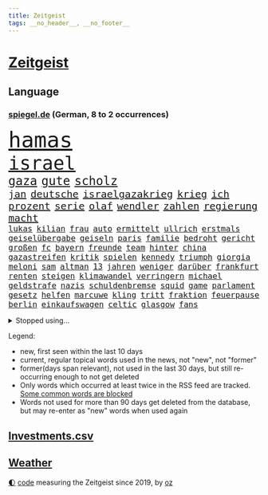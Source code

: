 ```yaml
---
title: Zeitgeist
tags: __no_header__, __no_footer__
---
```


# [Zeitgeist](https://oliz.io/zeitgeist/)

## Language

<h3><a href="https://www.spiegel.de" target="_blank">spiegel.de</a> (German, 8 to 2 occurrences)</h3>
<p style="font-family:monospace">
<span style="font-size:32pt"><a href="news_links.html#hamas" class="current">hamas</a></span>
<br>
<span style="font-size:28pt"><a href="news_links.html#israel" class="current">israel</a></span>
<br>
<span style="font-size:18pt"><a href="news_links.html#gaza" class="current">gaza</a></span>
<span style="font-size:18pt"><a href="news_links.html#gute" class="current">gute</a></span>
<span style="font-size:18pt"><a href="news_links.html#scholz" class="current">scholz</a></span>
<br>
<span style="font-size:15pt"><a href="news_links.html#jan" class="current">jan</a></span>
<span style="font-size:15pt"><a href="news_links.html#deutsche" class="current">deutsche</a></span>
<span style="font-size:15pt"><a href="news_links.html#israelgazakrieg" class="current">israelgazakrieg</a></span>
<span style="font-size:15pt"><a href="news_links.html#krieg" class="current">krieg</a></span>
<span style="font-size:15pt"><a href="news_links.html#ich" class="current">ich</a></span>
<span style="font-size:15pt"><a href="news_links.html#prozent" class="current">prozent</a></span>
<span style="font-size:15pt"><a href="news_links.html#serie" class="current">serie</a></span>
<span style="font-size:15pt"><a href="news_links.html#olaf" class="current">olaf</a></span>
<span style="font-size:15pt"><a href="news_links.html#wendler" class="new">wendler</a></span>
<span style="font-size:15pt"><a href="news_links.html#zahlen" class="current">zahlen</a></span>
<span style="font-size:15pt"><a href="news_links.html#regierung" class="current">regierung</a></span>
<span style="font-size:15pt"><a href="news_links.html#macht" class="current">macht</a></span>
<br>
<span style="font-size:12pt"><a href="news_links.html#lukas" class="current">lukas</a></span>
<span style="font-size:12pt"><a href="news_links.html#kilian" class="new">kilian</a></span>
<span style="font-size:12pt"><a href="news_links.html#frau" class="current">frau</a></span>
<span style="font-size:12pt"><a href="news_links.html#auto" class="current">auto</a></span>
<span style="font-size:12pt"><a href="news_links.html#ermittelt" class="current">ermittelt</a></span>
<span style="font-size:12pt"><a href="news_links.html#ullrich" class="current">ullrich</a></span>
<span style="font-size:12pt"><a href="news_links.html#erstmals" class="current">erstmals</a></span>
<span style="font-size:12pt"><a href="news_links.html#geiselübergabe" class="new">geiselübergabe</a></span>
<span style="font-size:12pt"><a href="news_links.html#geiseln" class="current">geiseln</a></span>
<span style="font-size:12pt"><a href="news_links.html#paris" class="current">paris</a></span>
<span style="font-size:12pt"><a href="news_links.html#familie" class="current">familie</a></span>
<span style="font-size:12pt"><a href="news_links.html#bedroht" class="current">bedroht</a></span>
<span style="font-size:12pt"><a href="news_links.html#gericht" class="current">gericht</a></span>
<span style="font-size:12pt"><a href="news_links.html#großen" class="current">großen</a></span>
<span style="font-size:12pt"><a href="news_links.html#fc" class="current">fc</a></span>
<span style="font-size:12pt"><a href="news_links.html#bayern" class="current">bayern</a></span>
<span style="font-size:12pt"><a href="news_links.html#freunde" class="current">freunde</a></span>
<span style="font-size:12pt"><a href="news_links.html#team" class="current">team</a></span>
<span style="font-size:12pt"><a href="news_links.html#hinter" class="current">hinter</a></span>
<span style="font-size:12pt"><a href="news_links.html#china" class="current">china</a></span>
<span style="font-size:12pt"><a href="news_links.html#gazastreifen" class="current">gazastreifen</a></span>
<span style="font-size:12pt"><a href="news_links.html#kritik" class="current">kritik</a></span>
<span style="font-size:12pt"><a href="news_links.html#spielen" class="current">spielen</a></span>
<span style="font-size:12pt"><a href="news_links.html#kennedy" class="current">kennedy</a></span>
<span style="font-size:12pt"><a href="news_links.html#triumph" class="current">triumph</a></span>
<span style="font-size:12pt"><a href="news_links.html#giorgia" class="current">giorgia</a></span>
<span style="font-size:12pt"><a href="news_links.html#meloni" class="current">meloni</a></span>
<span style="font-size:12pt"><a href="news_links.html#sam" class="current">sam</a></span>
<span style="font-size:12pt"><a href="news_links.html#altman" class="new">altman</a></span>
<span style="font-size:12pt"><a href="news_links.html#13" class="current">13</a></span>
<span style="font-size:12pt"><a href="news_links.html#jahren" class="current">jahren</a></span>
<span style="font-size:12pt"><a href="news_links.html#weniger" class="current">weniger</a></span>
<span style="font-size:12pt"><a href="news_links.html#darüber" class="current">darüber</a></span>
<span style="font-size:12pt"><a href="news_links.html#frankfurt" class="current">frankfurt</a></span>
<span style="font-size:12pt"><a href="news_links.html#renten" class="new">renten</a></span>
<span style="font-size:12pt"><a href="news_links.html#steigen" class="current">steigen</a></span>
<span style="font-size:12pt"><a href="news_links.html#klimawandel" class="current">klimawandel</a></span>
<span style="font-size:12pt"><a href="news_links.html#verringern" class="current">verringern</a></span>
<span style="font-size:12pt"><a href="news_links.html#michael" class="current">michael</a></span>
<span style="font-size:12pt"><a href="news_links.html#geldstrafe" class="current">geldstrafe</a></span>
<span style="font-size:12pt"><a href="news_links.html#nazis" class="current">nazis</a></span>
<span style="font-size:12pt"><a href="news_links.html#schuldenbremse" class="current">schuldenbremse</a></span>
<span style="font-size:12pt"><a href="news_links.html#squid" class="current">squid</a></span>
<span style="font-size:12pt"><a href="news_links.html#game" class="current">game</a></span>
<span style="font-size:12pt"><a href="news_links.html#parlament" class="current">parlament</a></span>
<span style="font-size:12pt"><a href="news_links.html#gesetz" class="current">gesetz</a></span>
<span style="font-size:12pt"><a href="news_links.html#helfen" class="current">helfen</a></span>
<span style="font-size:12pt"><a href="news_links.html#marcuwe" class="new">marcuwe</a></span>
<span style="font-size:12pt"><a href="news_links.html#kling" class="new">kling</a></span>
<span style="font-size:12pt"><a href="news_links.html#tritt" class="current">tritt</a></span>
<span style="font-size:12pt"><a href="news_links.html#fraktion" class="current">fraktion</a></span>
<span style="font-size:12pt"><a href="news_links.html#feuerpause" class="current">feuerpause</a></span>
<span style="font-size:12pt"><a href="news_links.html#berlin" class="current">berlin</a></span>
<span style="font-size:12pt"><a href="news_links.html#einkaufswagen" class="new">einkaufswagen</a></span>
<span style="font-size:12pt"><a href="news_links.html#celtic" class="new">celtic</a></span>
<span style="font-size:12pt"><a href="news_links.html#glasgow" class="current">glasgow</a></span>
<span style="font-size:12pt"><a href="news_links.html#fans" class="current">fans</a></span>
</p>
<details>
<summary>Stopped using...</summary>
<p class="former" style="font-size:12pt">
siegt(1127) amerikanische(1126) beispiel(1126) gewissen(1126) scheinen(1126) manchester(1125) 5(1124) bereich(1124) brutale(1124) kurzfristig(1124) wald(1124) schickt(1123) smartphone(1123) arbeitete(1122) beschimpft(1122) erfahrungen(1122) französische(1122) regel(1122) scheiterte(1122) angeklagte(1121) priester(1121) vorher(1121) wirkte(1121) erzielt(1120) favoriten(1120) hinweisen(1120) klaren(1120) verlierer(1120) versprach(1120) woran(1120) blockieren(1119) brexit(1119) draußen(1119) fünfte(1119) kamera(1119) pflege(1119) polens(1119) respekt(1119) sex(1119) konzept(1118) schlagzeilen(1118) verfolgen(1118) brücke(1117) joachim(1117) nawalny(1117) bestimmt(1116) gestoßen(1116) hinterher(1116) kardinal(1116) verdienen(1116) meint(1115) smith(1115) trennen(1115) außen(1114) florida(1114) härter(1114) i(1114) internen(1114) kultur(1114) mode(1114) problemen(1114) hieß(1113) niederlande(1113) venezuela(1113) vieler(1113) wahrheit(1113) anbieter(1112) pocht(1112) rand(1112) sinn(1112) verbreitet(1111) starker(1110) besucher(1109) dar(1109) illegal(1109) stieg(1109) bekamen(1107) berühmte(1107) ereignisse(1107) kontakte(1107) glücklich(1106) norwegen(1106) pflanzen(1106) satz(1106) tiefen(1106) brite(1104) brutal(1104) dran(1103) halb(1103) hinten(1103) sozialdemokraten(1103) toter(1103) hielten(1102) verfehlt(1102) haaland(1101) zurückgegangen(1101) geprägt(1099) überleben(1099) gang(1098) steffen(1097) top(1096) erfolgreichsten(1095) regelung(1094) kokain(1092) handy(1091) rechtsstreit(1091) atomkraft(1085) finanzielle(1079) überfordert(1078) kanadas(1077) ausgaben(1066) drohne(1061) last(1057) heidelberg(1030) lieferketten(1023) niederländer(1022) diagnose(1015) estland(998) anfeindungen(995) bewirbt(951) geehrt(930) westlichen(923) kontinent(881) serbien(878) stundenlang(868) sammelt(863) zwingen(850) rechtens(840) mächtigen(836) landsleute(826) inszenieren(825) erfolgreichste(818) dörfer(815) gestern(814) 20000(810) jahrzehnt(810) parlaments(810) dax(800) schlafen(789) gemeinschaft(783) verbündeten(783) diebe(780) konflikts(764) einschätzungen(753) euländer(726) ausgeben(724) summen(722) militärischen(716) trip(712) invasion(702) promis(698) frühe(680) bat(679) aufgestellt(675) ben(667) beschäftigen(657) bonn(653) pekings(647) fake(644) emotionalen(640) mut(632) verwaltung(628) betreibt(627) vögel(626) 17jährige(625) triumphiert(622) südamerika(609) sklaverei(607) starkregen(593) herzen(586) wiederaufbau(586) starkes(581) messerattacke(580) modernen(580) fair(577) handys(568) crew(567) boxen(565) export(551) abgeschaltet(547) unterlag(547) dahin(544) psychiatrie(542) hitze(537) suchte(536) zustände(536) steuerhinterziehung(534) verzweiflung(534) dänischen(532) demonstrierende(530) erleichtert(527) angeschlagenen(524) nachhaltig(524) titelverteidiger(524) ulrich(522) kandidat(520) galten(518) bedrohte(516) joshua(513) andrew(512) missbrauchsvorwürfe(506) einsätze(505) gelöscht(497) setzten(495) trans(489) verkehrsministerium(487) bleibe(484) major(481) aufgaben(476) gehirn(459) geheime(457) heidenheim(456) spitzen(453) vereinbarten(451) extremisten(450) lebenslange(445) grab(444) träumt(439) verschärfung(439) 63(436) lula(430) talkshow(429) rassistischer(423) aufholjagd(419) freigegeben(415) verbringen(414) begegnung(405) kollege(405) bulgarien(404) indiens(404) drohung(403) kurswechsel(403) schwächt(403) rose(402) stärkere(397) haustier(396) ignoriert(385) prigoschin(383) erben(381) prien(380) außenpolitik(379) karriereberaterin(378) erreichbar(366) verehrt(364) ioc(361) bamberg(354) figuren(352) staates(350) mitgliedern(345) straßenblockaden(345) überzeugen(341) pop(339) beunruhigt(336) colorado(336) nutzerinnen(336) aufpassen(335) nico(335) youtuber(333) auflaufen(331) flogen(331) gestalten(331) überlassen(331) labor(330) madonna(325) ungewöhnlicher(325) dunkelheit(324) mächtige(324) sprint(323) brettspiele(321) größeren(319) trieb(318) wunderbare(318) peinlich(316) al(314) perfekten(314) dreier(312) gefälschten(311) jva(309) nannte(309) erfährt(306) community(305) passanten(305) veränderte(305) interessante(302) perspektive(302) brannten(301) ladung(298) dieb(297) ausfindig(292) erliegen(292) oldtimer(292) parteifreund(291) republikanische(288) repariert(287) klagte(286) brust(285) gemessen(285) chatbot(282) wasserstoff(281) verdächtigt(280) getötete(279) unbekannt(276) akt(273) vorzubereiten(272) kürze(270) angezündet(269) partnern(269) jahrestag(267) vorwurfs(267) dom(266) angemeldet(265) stein(265) verzögerung(265) landtagswahl(264) beilegen(263) verbrannt(262) überprüfung(262) brauche(260) elektrisch(259) vermittler(257) loswerden(254) 1998(253) wölfe(251) drittes(249) entweder(249) anstatt(247) nützt(244) überforderung(244) beschädigte(242) verteidigte(242) björn(239) höcke(239) kehren(239) anlagen(238) atomwaffen(237) elfjährige(235) höhepunkt(235) kreuz(235) ulrike(235) wetterphänomen(233) ausländischer(232) jordan(232) überwunden(232) älteren(231) erfolgen(230) erwarteten(228) gesunde(227) wach(227) elterngeld(225) beschreiben(223) wiederum(223) ebrahim(222) lübeck(222) umsetzen(222) veto(221) überflutungen(220) geknackt(218) militanten(218) niederländischer(218) wasserwerfer(218) kollabiert(216) astronomie(214) erling(214) produkt(214) existenz(212) torjägerin(212) verschiedener(212) behindern(211) ecuador(211) jim(211) raubtier(211) stabilisieren(210) milliardengeschäft(209) lobte(208) emqualifikation(206) gemälde(206) flüchtende(205) vermelden(205) militärstützpunkt(204) modi(204) set(204) beschränkt(203) referendum(203) augenzeugen(202) keeper(202) nirgendwo(202) gange(200) kürzt(200) oberbayern(200) arbeitswelt(199) deutlicher(199) schmelzen(198) staatsbürger(197) verbringt(197) sekbeamte(196) chicago(195) gefilmt(195) trümmerfeld(194) versuchter(194) vertretung(194) betrugsmasche(193) fisch(193) horror(193) festival(192) maus(192) nationalkonservative(192) kolleginnen(191) nachts(191) schwerwiegenden(190) schlechtes(189) söldner(189) lasse(188) überzeugungen(188) ambitionierten(187) 55jährigen(186) vollem(186) 8000(185) belgische(185) getrieben(185) kuba(185) kremlkritiker(184) imperium(183) erstem(182) gerichtlich(182) grenzkontrollen(182) mitarbeitenden(182) kleben(181) schief(181) überfahren(181) miese(178) behauptungen(177) feature(177) hauptrennen(177) a5(176) bewerbung(176) bestandteil(174) feinde(174) zoll(174) geht's(173) terrorismus(173) branchenverband(172) 83(171) menschenmenge(171) hamburgs(170) balkan(169) beteiligte(168) serge(168) dämpfer(167) florenz(167) unterstellt(167) jederzeit(166) herum(165) massen(165) organisationen(165) infolge(164) niño(164) sparkassen(164) badeunfall(162) flugzeugabsturz(162) memoiren(162) schenkte(162) vogel(162) füßen(160) sicherheitsrisiko(160) neuwahlen(159) thyssenkrupp(158) staats(157) süddeutschland(157) verschmutzung(157) werken(157) begraben(156) internetstars(154) mitsotakis(154) rettungskräften(153) rekorde(152) 29jährige(151) falsches(151) aufgebrachte(150) messenger(150) pkwmaut(150) temperaturrekorde(150) agenda(149) mangelnder(149) polizeikontrolle(148) abteilungsleiter(147) obergrenze(147) sonntagmorgen(147) amini(146) jina(146) mahsa(146) durchsetzung(145) politologe(145) südlich(145) ausprobiert(144) gefecht(144) profil(144) bella(143) 30jährigen(142) pflegerin(141) zielscheibe(141) abschrecken(140) bundesarbeitsgericht(140) vučić(139) beseitigen(138) monza(138) reiner(138) wird’s(138) fattah(137) marschflugkörper(137) überflutet(137) bisse(136) intendantin(135) 2013(134) anschluss(134) kapitalismus(134) eckernförde(133) ironman(133) verschollen(133) afdmann(132) kreuzfahrtschiff(132) polizeigewahrsam(132) iranerin(131) cdupolitikerin(130) südukraine(130) durchgreifen(127) friedensnobelpreisträger(127) ärmelkanal(126) dunkelsten(124) posthum(124) angelaufen(123) auswärtiges(123) bartsch(123) polizeigewerkschaft(123) sensationell(123) bedankte(122) beschuldigter(122) dortigen(122) mahnte(122) massiver(122) randale(122) kaczyński(121) landkreise(121) schwach(121) abgesehen(120) allgäu(120) verbrauchern(120) bösen(119) gutem(119) intimität(119) verteuern(119) verzögern(119) 2050(118) kunstsammlung(118) unwahrheiten(118) dfbfrauen(117) hetzt(117) mutmaßliches(116) streitkultur(116) unterfranken(116) urwald(115) voraussichtlich(115) überschwemmt(115) bundesligasaison(114) koran(114) gehörten(113) leuchtet(113) lichtblick(113) mentalen(113) teller(113) zutaten(113) atlanta(112) beißt(112) entfernung(111) erweitert(111) hohem(111) spdchef(111) strategische(110) unzufriedenheit(110) versenkt(110) willemalexander(110) vermittelt(109) bodensee(108) einbrecher(108) aufatmen(107) leitartikel(107) neukunden(107) schriftstellerin(107) wandern(107) dehydrierung(106) metas(105) perfide(105) popsängerin(105) seele(105) zerbrochen(105) angeworben(103) streichung(102) strenger(102) substanz(102) 7000(101) charmeoffensive(101) nebraska(101) friedensabkommen(100) lagen(100) teuerste(100) ausgestiegen(99) staatsbürgern(99) 94(98) angefeindet(98) gruppenphase(98) vergangene(98) wegovy(98) baseball(97) comedy(97) gesellschaften(97) weltrekorde(97) halter(96) iranischer(96) korrigieren(96) reservisten(96) campingplatz(95) showdown(95) wissenschaftlich(95) beflügelt(94) gegeneinander(94) kultusminister(94) rechtspartei(94) vertraute(94) freiwilliger(93) aktienmärkte(92) ansonsten(92) überschreitet(92) erahnen(91) maximal(91) mittelalter(91) parlamentswahl(91) spende(91) unbeachtet(91) korridor(90) küsten(90) stahlhersteller(90) vermuteten(90) erlebten(89) fußballzweitligist(89) teuersten(89) chefsache(88) psyche(88) zahlungsmittel(88) entstand(87) geschummelt(87) perfiden(87) säugetiere(87) vorfalls(87) wahlkreis(87) afdaussagen(86) aufgestellten(86) barak(86) beschwört(86) ehud(86) ergründen(86) meile(86) ruderte(86) wider(86) alexanderplatz(85) boykottieren(85) cannabislegalisierung(85) erfolgsgeschichte(85) krachend(85) melonis(85) skeptischer(85) verdiente(85) weltsicht(85) flügel(84) glaubenssätze(84) klimaforscher(84) schwarzmeerflotte(84) teenagerin(84) volkspartei(84) bekräftigen(83) brennenden(83) gaspreis(83) meyer(83) verschobene(83) vertrauenskrise(83) ausmaßes(82) fernsehens(82) günzburg(82) leichtsinn(82) repression(82) superlative(82) tagesgeld(82) bock(81) galaxien(81) henderson(81) leitindex(81) meryl(80) prägen(80) ratingagentur(80) streep(80) university(80) verglichen(80) anzeige(79) gelüftet(79) häftling(79) kellnerin(79) nordkoreanische(79) unermüdlich(79) vertuschen(79) deckung(78) deutschsprachigen(78) europapokalsieger(78) gesunden(78) regierungsgegner(78) streikenden(78) weltraum(78) bein(77) finanzmarkt(77) geladen(77) justin(77) koranverbrennungen(77) tirana(77) auflegen(76) frustrierte(76) gelockert(76) opernhaus(76) schwenken(76) usrichter(76) wmdebakel(76) brustkrebs(75) erlaubnis(75) produktionshalle(75) schrank(75) widerlegen(75) zement(75) 57(74) asylsuchende(74) grausame(74) greenpeace(74) jugendwort(74) kriegsschauplatz(74) vorgesetzte(74) wölfen(74) böen(73) fahrrad(73) gallant(73) moral(73) yoav(73) brücken(72) verbergen(72) beweist(71) flüchtlingsboote(71) hochsommer(71) itexperten(71) sprengt(71) verüben(71) wettern(71) algen(70) missglückte(70) spiegelinterview(70) transport(70) unbeeindruckt(70) bargeld(69) betonblöcken(69) einigten(69) goldenen(69) schutzräumen(69) travemünde(69) 195(68) astronomen(68) erzrivalen(68) kabine(68) karrierecoach(68) nirgends(68) pharmakonzern(68) schiitenmiliz(68) usamerikanerin(68) zweifachen(68) inhalt(67) redakteurinnen(67) svp(67) verhandlungspartner(67) weltgeschichte(67) zensur(67) anwälten(66) berufswahl(66) grönland(66) hoffnungsvoll(66) kurzerhand(66) lahmlegen(66) praxistest(66) a1(65) brettern(65) erstattet(65) wirtschaftskrise(65) floriert(64) niedrigeren(64) bedeutende(63) katja(63) technisch(63) touristische(63) auswirkt(62) columbia(62) dumm(62) nachteile(62) verbänden(62) faesers(61) fantasien(61) geschäftsführerin(61) stichtag(61) young(61) zweitgrößte(61) bbc(60) brunsbüttel(60) dopingsperre(60) freizeitsportler(60) heimwm(60) onkel(60) raketenabwehrsystem(60) erkannte(59) fakultäten(59) gefälschter(59) kommentierte(59) mehrheitlich(59) neuesten(59) verbraucherschutzministerium(59) abdel(58) elsisi(58) fingen(58) gamer(58) kairo(58) mtv(58) publikums(58) verstößen(58) dreijährige(57) englisch(57) familienzuwachs(57) kremlkritikers(57) fca(56) phänomen(56) posiert(56) buchpreis(55) gewagt(55) olearius(55) pflügen(55) powell(55) raumsonde(55) trost(55) gewöhnt(54) kussaffäre(54) nadia(54) miliz(53) tshirts(53) 61(52) badenwürttembergische(52) jorge(52) kumpel(52) urheber(52) vilda(52) 750(51) worin(51) auszugeben(50) bestätigung(50) engagierte(50) höhle(50) anschein(49) attentäter(49) knipser(49) lachs(49) usinvestor(49) besserung(48) bierzelt(48) fraktionsvorsitzenden(48) königspaar(48) produktivität(48) tauchen(48) abschaltung(47) elektrofahrzeuge(47) frisches(47) miserabel(47) müde(47) nützlich(47) crewmitglied(46) fluchtwege(46) geschlossener(46) höhepunkte(46) kanal(46) neandertaler(46) neandertalern(46) rind(46) toxisch(46) einschlag(45) gymnasium(45) lkwunfall(45) sicherheitsexpertin(45) traditionelles(45) windigen(45) 1993(44) abwehrspieler(44) aufwendig(44) außenverteidiger(44) drehtage(44) dreistelliger(44) havanna(44) hyperschallraketen(44) kubaner(44) nobelpreis(44) trickst(44) zugausfälle(44) geglaubte(43) gemeinschaftlichen(43) landesregierungen(43) mitgefühl(43) wandelt(43) welttournee(43) 120000(42) asien(42) demokratischen(42) isst(42) konzertfilm(42) liebevollen(42) nszeit(42) unschuldig(42) brunnen(41) charlotte(41) excoach(41) gewandelt(41) ostukraine(41) trage(41) workation(41) überraschte(41) 170(40) eindringlinge(40) fahndet(40) gefängnisstrafe(40) mast(40) neulich(40) seidenstraße(40) umdrehen(40) zulauf(40) aßen(39) beschuldigen(39) haustiere(39) kimmich(39) lawrow(39) marathon(39) serbiens(39) anzunehmen(38) königshaus(38) millionensumme(38) süßes(38) teslachef(38) vollziehen(38) überspült(38) bejubelt(37) beschweren(37) bundesbankchef(37) geschützte(37) jean(37) kehrtwende(37) äußerten(37) bebte(36) eröffnung(36) gebot(36) irrte(36) präparate(36) spätsommer(36) volle(36) dopings(35) marrakesch(35) stetig(35) timberlake(35) satellitentechnik(34) topstars(34) auffahrunfall(33) begehen(33) desaströs(33) eingebracht(33) familienmitglieder(33) mühsame(33) python(33) 60jährige(32) 63jährige(32) elz(32) guinessbuch(32) shortlist(32) solarenergie(32) umweltfreundlich(32) janine(31) moia(31) rechtfertigen(31) spurlos(31) arbeitserlaubnis(30) definitiv(30) einzustellen(30) mächtigste(30) xis(30) analoge(29) gestiegene(29) produktionsfirma(29) profilieren(29) verwirklichung(29) clinch(28) cumexprozess(28) deutschpolnischen(28) kuppel(28) spiegelrekonstruktion(28) tierschützern(28) unbehagen(28) armeniens(27) einlegen(27) harren(27) kaukasusregion(27) landschaft(27) parteimitglieder(27) protestierenden(27) seenotrettung(27) tabellenführung(27) volksbefreiungsarmee(27) asteroiden(26) atacmsraketen(26) aufgeschlossen(26) australier(26) gebrochenen(26) natalie(26) staub(26) gesenkt(25) katastrophalen(25) weiterleben(25) 2028(24) ankam(24) anthropic(24) eisschild(24) flugzeugtoilette(24) jahrzehntelange(24) kamerun(24) nächte(24) sonnenenergie(24) beckham(23) geldvermögen(23) krisenherde(23) nasasonde(23) reichstag(23) stilisieren(23) zinssatz(23) zusammenhalten(23) 90jährige(22) ansprüche(22) besorgen(22) mikroplastik(22) spielplätze(22) bear(21) erschließung(21) harz(21) kopfüber(21) mehrjähriger(21) neulinge(21) sinsheim(21) solidarisiert(21) testfall(21) attraktiven(20) deutschlandtickets(20) südchinesischen(20) aida(19) attentat(19) knappen(19) psychologieprofessorin(19) stahlsparte(19) teilverkauf(19) vermittlung(19) vr(19) innenhof(18) metro(18) regierungswechsel(18) usrepräsentantenhauses(18) wertvoll(18) bettwanzen(17) eingeschleust(17) schlachten(17) tödlichsten(17) verkehrsknoten(17) versetzen(17) asylreform(16) bemühungen(16) deeskalation(16) futter(16) schmerzen(16) sprechers(16) unterstützten(16) warme(16) 199(15) eintrafen(15) grenzschutz(15) paartherapeut(15) persönlichkeit(15) polizeischutz(15) hierher(14) hochrechnung(14) lauteste(14) neuerung(14) starmer(14) verursacher(14) westbalkan(14) gegenfahrbahn(13) hamassprecher(13) aufsichtsratschef(12) höchster(12) knast(12) kongress(12) physiker(12) regierungsparteien(12) usareise(12) gaspipeline(11) hamasterrors(11) loslassen(11) nochlinkenpolitikerin(11) pegel(11) wütete(11) überfüllten(11)
</p>
</details>
<p>Legend:
<ul>
<li><span class="new">new</span>, first seen within the last 10 days</li>
<li><span class="current">current</span>, regular topical words used in the news, not "new", not "former"</li>
<li><span class="former">former(days span relevant)</span>, not used in the last 30 days, but still re-occurring enough to not get deleted</li>
<li>Only words which occurred at least twice in the RSS feed are tracked. <a href="language/filters.py">Some common words are blocked</a></li>
<li>Words not used for more than 90 days get deleted from the database, but may re-enter as "new" words when used again</li>
</ul>
</p>

## [Investments](investments.html)[.csv](investments.csv)

## [Weather](weather.html)

<footer>
<a href="javascript:toggleTheme()" class="nav">🌓</a>
<a href="https://github.com/ooz/zeitgeist">code</a> measuring the Zeitgeist since 2019, by <a href="https://oliz.io">oz</a>
</footer>
